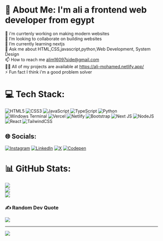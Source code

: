 # 💫 About Me: I'm ali a frontend web developer from egypt
 🤖 i'm currtenly working on making modern websites<br>  👯 I’m looking to collaborate on building websites<br>  🌱 I’m currently learning nextjs<br>  💬 Ask me about  HTML,CSS,javascript,python,Web Development, System Design<br>  📫 How to reach me alim16097side@gmail.com<br>  👨‍💻 All of my projects are available at https://ali-mohamed.netlify.app/<br>  ⚡ Fun fact I think i'm a good problem solver

# 💻 Tech Stack:
![HTML5](https://img.shields.io/badge/html5-%23E34F26.svg?style=for-the-badge&logo=html5&logoColor=white) ![CSS3](https://img.shields.io/badge/css3-%231572B6.svg?style=for-the-badge&logo=css3&logoColor=white) ![JavaScript](https://img.shields.io/badge/javascript-%23323330.svg?style=for-the-badge&logo=javascript&logoColor=%23F7DF1E) ![TypeScript](https://img.shields.io/badge/typescript-%23007ACC.svg?style=for-the-badge&logo=typescript&logoColor=white) ![Python](https://img.shields.io/badge/python-3670A0?style=for-the-badge&logo=python&logoColor=ffdd54) ![Windows Terminal](https://img.shields.io/badge/Windows%20Terminal-%234D4D4D.svg?style=for-the-badge&logo=windows-terminal&logoColor=white) ![Vercel](https://img.shields.io/badge/vercel-%23000000.svg?style=for-the-badge&logo=vercel&logoColor=white) ![Netlify](https://img.shields.io/badge/netlify-%23000000.svg?style=for-the-badge&logo=netlify&logoColor=#00C7B7) ![Bootstrap](https://img.shields.io/badge/bootstrap-%238511FA.svg?style=for-the-badge&logo=bootstrap&logoColor=white) ![Next JS](https://img.shields.io/badge/Next-black?style=for-the-badge&logo=next.js&logoColor=white) ![NodeJS](https://img.shields.io/badge/node.js-6DA55F?style=for-the-badge&logo=node.js&logoColor=white) ![React](https://img.shields.io/badge/react-%2320232a.svg?style=for-the-badge&logo=react&logoColor=%2361DAFB) ![TailwindCSS](https://img.shields.io/badge/tailwindcss-%2338B2AC.svg?style=for-the-badge&logo=tailwind-css&logoColor=white)

## 🌐 Socials:
[![Instagram](https://img.shields.io/badge/Instagram-%23E4405F.svg?logo=Instagram&logoColor=white)](https://instagram.com/a.l.i__66) [![LinkedIn](https://img.shields.io/badge/LinkedIn-%230077B5.svg?logo=linkedin&logoColor=white)](https://www.linkedin.com/in/ali-mohamed-96a768252/) [![X](https://img.shields.io/badge/X-black.svg?logo=X&logoColor=white)](https://x.com/alim16097side) [![Codepen](https://img.shields.io/badge/Codepen-000000?style=for-the-badge&logo=codepen&logoColor=white)](https://codepen.io/Ali-CP) 

# 📊 GitHub Stats:
![](https://github-readme-stats.vercel.app/api?username=alim-99&theme=blue-green&hide_border=false&include_all_commits=false&count_private=false)<br/>
![](https://github-readme-streak-stats.herokuapp.com/?user=alim-99&theme=blue-green&hide_border=false)<br/>
![](https://github-readme-stats.vercel.app/api/top-langs/?username=alim-99&theme=blue-green&hide_border=false&include_all_commits=false&count_private=false&layout=compact)

### ✍️ Random Dev Quote
![](https://quotes-github-readme.vercel.app/api?type=horizontal&theme=radical)

---
[![](https://visitcount.itsvg.in/api?id=alim-99&icon=0&color=9)](https://visitcount.itsvg.in)

<!-- Proudly created with GPRM ( https://gprm.itsvg.in ) -->

